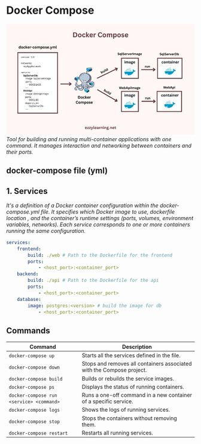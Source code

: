 # Docker Compose

![Docker compose illustration](./src/Docker-Compose.png)  
_Tool for building and running multi-container applications with one command. It manages interaction and networking between containers and their ports._

## docker-compose file (yml)

## 1. Services

_It's a definition of a Docker container configuration within the docker-compose.yml file. It specifies which Docker image to use, dockerfile location , and the container’s runtime settings (ports, volumes, environment variables, networks). Each service corresponds to one or more containers running the same configuration._

```yml
services:
    frontend:
        build: ./web # Path to the Dockerfile for the frontend
        ports:
            - <host_port>:<container_port>
    backend:
        build: ./api # Path to the Dockerfile for the api
        ports:
            - <host_port>:<container_port>
    database:
        image: postgres:<version> # build the image for db
            - <host_port>:<container_port>
```

## Commands

| Command                                  | Description                                                           |
| ---------------------------------------- | --------------------------------------------------------------------- |
| `docker-compose up`                      | Starts all the services defined in the file.                          |
| `docker-compose down`                    | Stops and removes all containers associated with the Compose project. |
| `docker-compose build`                   | Builds or rebuilds the service images.                                |
| `docker-compose ps`                      | Displays the status of running containers.                            |
| `docker-compose run <service> <command>` | Runs a one-off command in a new container of a specific service.      |
| `docker-compose logs`                    | Shows the logs of running services.                                   |
| `docker-compose stop`                    | Stops the containers without removing them.                           |
| `docker-compose restart`                 | Restarts all running services.                                        |
